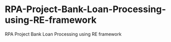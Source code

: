 # RPA-Project-Bank-Loan-Processing-using-RE-framework
RPA Project Bank Loan Processing using RE framework 

